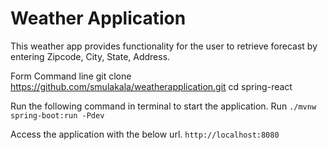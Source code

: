 # Weather Application
 
This weather app provides functionality for the user to retrieve forecast by entering Zipcode, City, State, Address.

Form Command line
git clone https://github.com/smulakala/weatherapplication.git
cd spring-react

Run the following command in terminal to start the application.
Run `./mvnw spring-boot:run -Pdev` 

Access the application with the below url.
`http://localhost:8080`

